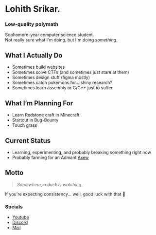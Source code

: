 # **Lohith Srikar**.
### Low-quality polymath  

Sophomore-year computer science student.  
Not really sure what I'm doing, but I'm doing *something*.

## What I Actually Do  
- Sometimes build websites 
- Sometimes solve CTFs (and sometimes just stare at them)  
- Sometimes design stuff (figma mostly) 
- Sometimes catch pokémons for... shiny research?
- Sometimes learn assembly or C/C++ just to suffer

## What I’m Planning For  
- Learn Redstone craft in Minecraft
- Startout in Bug-Bounty
- Touch grass

## Current Status  
- Learning, experimenting, and probably breaking something right now  
- Probably farming for an Admant [Axew](https://pokemondb.net/pokedex/axew)

## Motto  
> *Somewhere, a duck is watching.*

If you're expecting consistency... well, good luck with that 🙂

### Socials
- [Youtube](https://www.youtube.com/watch?v=dQw4w9WgXcQ)
- [Discord](https://discord.com/users/zenzo.oo)
- [Mail](zendexino@gmail.com)

